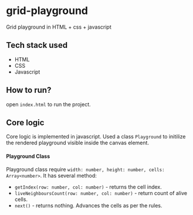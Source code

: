# grid-playground
Grid playground in HTML + css + javascript 

## Tech stack used
- HTML
- CSS
- Javascript

## How to run?
open ```index.html``` to run the project.

## Core logic
Core logic is implemented in javascript. Used a class ```Playground``` to initilize the rendered playground visible inside the canvas element.
#### Playground Class
Playground class require ```width: number, height: number, cells: Array<number>```. It has several method: 
- ```getIndex(row: number, col: number)``` - returns the cell index.
- ```liveNeighboursCount(row: number, col: number)``` - return count of alive cells.
- ```next()``` - returns nothing. Advances the cells as per the rules.
